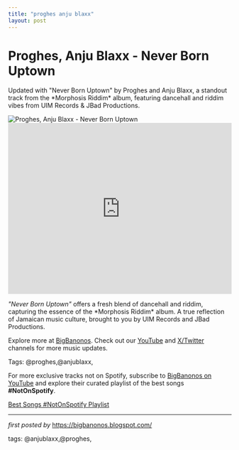 ```yaml
---
title: "proghes anju blaxx"
layout: post
---
```

<!-- Title of the Post -->
<h1 >Proghes, Anju Blaxx - Never Born Uptown</h1> <!-- Introductory Text -->
<p >Updated with "Never Born Uptown" by Proghes and Anju Blaxx, a standout track from the *Morphosis Riddim* album, featuring dancehall and riddim vibes from UIM Records & JBad Productions.</p> <!-- Featured Image -->
<div > <img src="https://www.dancehallmag.com/assets/2022/12/pro.jpg" alt="Proghes, Anju Blaxx - Never Born Uptown" />
</div> <!-- YouTube Video Embed -->
<div > <iframe width="100%" height="385" src="https://www.youtube.com/embed/blKAzV-Fgxo" title="Proghes, Anju Blaxx - Never Born Uptown (Official Audio)" frameborder="0" allow="accelerometer; autoplay; clipboard-write; encrypted-media; gyroscope; picture-in-picture; web-share" referrerpolicy="strict-origin-when-cross-origin" allowfullscreen></iframe>
</div> <!-- Song Information -->
<div > <p><em>"Never Born Uptown"</em> offers a fresh blend of dancehall and riddim, capturing the essence of the *Morphosis Riddim* album. A true reflection of Jamaican music culture, brought to you by UIM Records and JBad Productions.</p>
</div> <!-- Footer Links -->
<div > <p>Explore more at <a href="https://bigbanonos.blogspot.com/" target="_blank">BigBanonos</a>. Check out our <a href="https://www.youtube.com/@BigBanonos" target="_blank">YouTube</a> and <a href="https://x.com/bigbanonos" target="_blank">X/Twitter</a> channels for more music updates.</p>
</div> <!-- Tags -->
<p >Tags: @proghes,@anjublaxx,</p>


<!--Subscribe and Playlist Links-->
<div>
    <p>For more exclusive tracks not on Spotify, subscribe to <a href="https://www.youtube.com/@BigBanonos" target="_blank">BigBanonos on YouTube</a> and explore their curated playlist of the best songs <strong>#NotOnSpotify</strong>.</p>
    <p><a href="https://www.youtube.com/playlist?list=PLtuNtuTatqI0kFahUCbtbfenC_ET5O_tr" target="_blank">Best Songs #NotOnSpotify Playlist<br /></a></p></div>

<hr />

<p><em>first posted by</em> <a href="https://bigbanonos.blogspot.com/" rel="noopener" target="_new">https://bigbanonos.blogspot.com/</a></p>

<p>tags: @anjublaxx,@proghes,</p>
